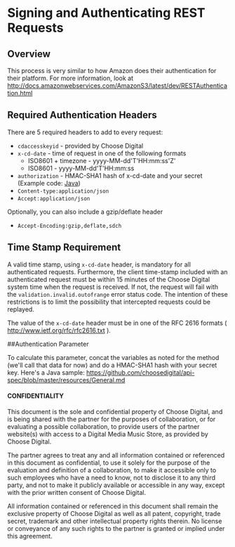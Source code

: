 # Signing and Authenticating REST Requests

## Overview

This process is very similar to how Amazon does their authentication for their platform. For more information, look at 
http://docs.amazonwebservices.com/AmazonS3/latest/dev/RESTAuthentication.html

## Required Authentication Headers

There are 5 required headers to add to every request:

* <code>cdaccesskeyid</code> - provided by Choose Digital
* <code>x-cd-date</code> - time of request in one of the following formats
    * ISO8601 + timezone - yyyy-MM-dd'T'HH:mm:ss'Z'
    * ISO8601 - yyyy-MM-dd'T'HH:mm:ss
* <code>authorization</code> - HMAC-SHA1 hash of x-cd-date and your secret (Example code: [Java](https://github.com/choosedigital/api-spec/blob/master/resources/General.md#authentication-parameter))
* <code>Content-type:application/json</code>
* <code>Accept:application/json</code>

Optionally, you can also include a gzip/deflate header

* <code>Accept-Encoding:gzip,deflate,sdch</code>

## Time Stamp Requirement

A valid time stamp, using ```x-cd-date``` header, is mandatory for all authenticated requests. Furthermore, the client time-stamp included with an authenticated request must be within 15 minutes of the Choose Digital system time when the request is received. If not, the request will fail with the ```validation.invalid.outofrange``` error status code. The intention of these restrictions is to limit the possibility that intercepted requests could be replayed.

The value of the ```x-cd-date``` header must be in one of the RFC 2616 formats ( http://www.ietf.org/rfc/rfc2616.txt ).


##Authentication Parameter

To calculate this parameter, concat the variables as noted for the method (we'll call that data for now) and do a HMAC-SHA1 hash with your secret key. Here's a Java sample:
https://github.com/choosedigital/api-spec/blob/master/resources/General.md

#### CONFIDENTIALITY

This document is the sole and confidential property of Choose Digital, and is being shared with the partner for the purposes of collaboration, or for evaluating a possible collaboration, to provide users of the partner website(s) with access to a Digital Media Music Store, as provided by Choose Digital. 

The partner agrees to treat any and all information contained or referenced in this document as confidential, to use it solely for the purpose of the evaluation and definition of a collaboration, to make it accessible only to such employees who have a need to know, not to disclose it to any third party, and not to make it publicly available or accessible in any way, except with the prior written consent of Choose Digital.

All information contained or referenced in this document shall remain the exclusive property of Choose Digital as well as all patent, copyright, trade secret, trademark and other intellectual property rights therein. No license or conveyance of any such rights to the partner is granted or implied under this agreement.
